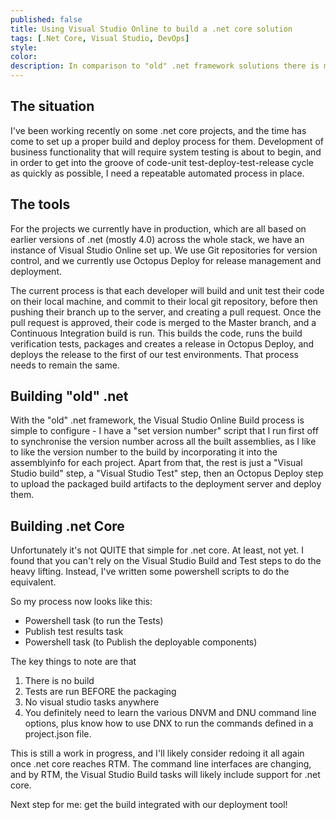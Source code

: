 ```yaml
---
published: false
title: Using Visual Studio Online to build a .net core solution
tags: [.Net Core, Visual Studio, DevOps]
style: 
color: 
description: In comparison to "old" .net framework solutions there is more involved in setting up a repeatable, automated build and deployment process, with assembly versioning and packaging. 
---
```

## The situation

I've been working recently on some .net core projects, and the time has come to set up a proper build and deploy process for them. Development of business functionality that will require system testing is about to begin, and in order to get into the groove of code-unit test-deploy-test-release cycle as quickly as possible, I need a repeatable automated process in place.

## The tools

For the projects we currently have in production, which are all based on earlier versions of .net (mostly 4.0) across the whole stack, we have an instance of Visual Studio Online set up. We use Git repositories for version control, and we currently use Octopus Deploy for release management and deployment. 

The current process is that each developer will build and unit test their code on their local machine, and commit to their local git repository, before then pushing their branch up to the server, and creating a pull request. Once the pull request is approved, their code is merged to the Master branch, and a Continuous Integration build is run. This builds the code, runs the build verification tests, packages and creates a release in Octopus Deploy, and deploys the release to the first of our test environments. That process needs to remain the same. 

## Building "old" .net

With the "old" .net framework, the Visual Studio Online Build process is simple to configure - I have a "set version number" script that I run first off to synchronise the version number across all the built assemblies, as I like to like the version number to the build by incorporating it into the assemblyinfo for each project. Apart from that, the rest is just a "Visual Studio build" step, a "Visual Studio Test" step, then an Octopus Deploy step to upload the packaged build artifacts to the deployment server and deploy them.

## Building .net Core

Unfortunately it's not QUITE that simple for .net core. At least, not yet. I found that you can't rely on the Visual Studio Build and Test steps to do the heavy lifting. Instead, I've written some powershell scripts to do the equivalent. 

So my process now looks like this:

* Powershell task (to run the Tests)
* Publish test results task
* Powershell task (to Publish the deployable components)

The key things to note are that

1. There is no build
1. Tests are run BEFORE the packaging
1. No visual studio tasks anywhere
1. You definitely need to learn the various DNVM and DNU command line options, plus know how to use DNX to run the commands defined in a project.json file. 

This is still a work in progress, and I'll likely consider redoing it all again once .net core reaches RTM. The command line interfaces are changing, and by RTM, the Visual Studio Build tasks will likely include support for .net core. 

Next step for me: get the build integrated with our deployment tool!
